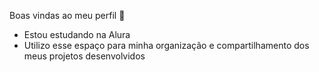 Boas vindas ao meu perfil 🖤 

- Estou estudando na Alura
- Utilizo esse espaço para minha organização e compartilhamento dos meus projetos desenvolvidos
